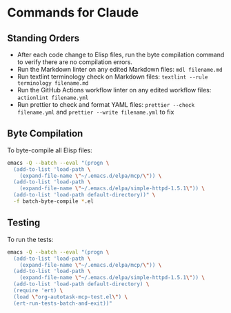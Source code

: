 # Commands for Claude

## Standing Orders

- After each code change to Elisp files, run the byte compilation command to
  verify there are no compilation errors.
- Run the Markdown linter on any edited Markdown files: `mdl filename.md`
- Run textlint terminology check on Markdown files:
  `textlint --rule terminology filename.md`
- Run the GitHub Actions workflow linter on any edited workflow files:
  `actionlint filename.yml`
- Run prettier to check and format YAML files:
  `prettier --check filename.yml` and `prettier --write filename.yml` to fix

## Byte Compilation

To byte-compile all Elisp files:

```bash
emacs -Q --batch --eval "(progn \
  (add-to-list 'load-path \
    (expand-file-name \"~/.emacs.d/elpa/mcp/\")) \
  (add-to-list 'load-path \
    (expand-file-name \"~/.emacs.d/elpa/simple-httpd-1.5.1\")) \
  (add-to-list 'load-path default-directory))" \
  -f batch-byte-compile *.el
```

## Testing

To run the tests:

```bash
emacs -Q --batch --eval "(progn \
  (add-to-list 'load-path \
    (expand-file-name \"~/.emacs.d/elpa/mcp/\")) \
  (add-to-list 'load-path \
    (expand-file-name \"~/.emacs.d/elpa/simple-httpd-1.5.1\")) \
  (add-to-list 'load-path default-directory) \
  (require 'ert) \
  (load \"org-autotask-mcp-test.el\") \
  (ert-run-tests-batch-and-exit))"
```